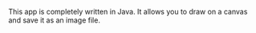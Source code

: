 This app is completely written in Java. It allows you to draw on a canvas and save it as an image file.

